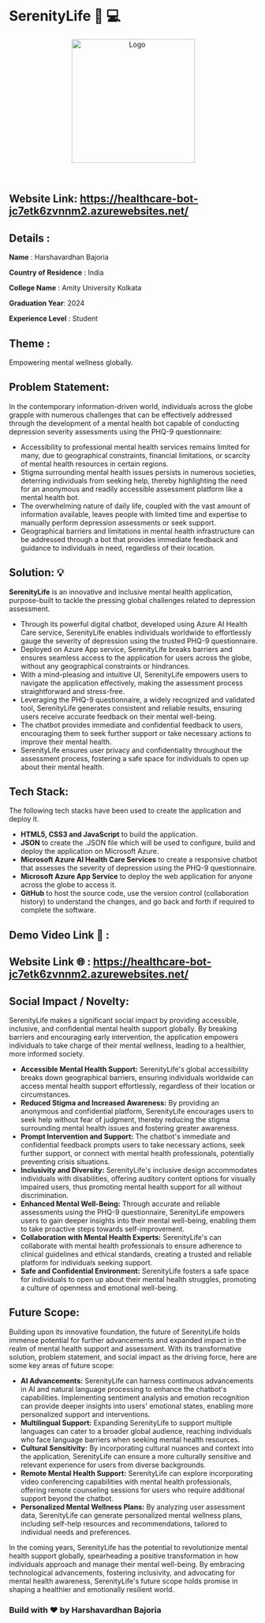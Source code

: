 # SerenityLife :lotus_position: :computer: 
 <p align="center"> 
 <img src="https://ipfs.io/ipfs/bafybeigpapkoufgpimhuor2pbdxfojgraispbpoeywmf26tvemokor4z6i/Logo.png" width="250" alt="Logo" > 
   </p> 
 </br> 
  
 ## Website Link: https://healthcare-bot-jc7etk6zvnnm2.azurewebsites.net/ 
  
 ## Details :  
 **Name** : Harshavardhan Bajoria</br> 
  
 **Country of Residence** : India</br> 
  
 **College Name** : Amity University Kolkata 
  
 **Graduation Year**: 2024 
  
 **Experience Level** : Student</br> 
  
 ## Theme :  
 Empowering mental wellness globally. 
  
 ## Problem Statement: 
In the contemporary information-driven world, individuals across the globe grapple with numerous challenges that can be effectively addressed through the development of a mental health bot capable of conducting depression severity assessments using the PHQ-9 questionnaire:

* Accessibility to professional mental health services remains limited for many, due to geographical constraints, financial limitations, or scarcity of mental health resources in certain regions.
* Stigma surrounding mental health issues persists in numerous societies, deterring individuals from seeking help, thereby highlighting the need for an anonymous and readily accessible assessment platform like a mental health bot.
* The overwhelming nature of daily life, coupled with the vast amount of information available, leaves people with limited time and expertise to manually perform depression assessments or seek support.
* Geographical barriers and limitations in mental health infrastructure can be addressed through a bot that provides immediate feedback and guidance to individuals in need, regardless of their location.

 ## Solution: 💡  
**SerenityLife** is an innovative and inclusive mental health application, purpose-built to tackle the pressing global challenges related to depression assessment. 

* Through its powerful digital chatbot, developed using Azure AI Health Care service, SerenityLife enables individuals worldwide to effortlessly gauge the severity of depression using the trusted PHQ-9 questionnaire.
* Deployed on Azure App service, SerenityLife breaks barriers and ensures seamless access to the application for users across the globe, without any geographical constraints or hindrances.
* With a mind-pleasing and intuitive UI, SerenityLife empowers users to navigate the application effectively, making the assessment process straightforward and stress-free.
* Leveraging the PHQ-9 questionnaire, a widely recognized and validated tool, SerenityLife generates consistent and reliable results, ensuring users receive accurate feedback on their mental well-being.
* The chatbot provides immediate and confidential feedback to users, encouraging them to seek further support or take necessary actions to improve their mental health.
* SerenityLife ensures user privacy and confidentiality throughout the assessment process, fostering a safe space for individuals to open up about their mental health.

 ## Tech Stack: 
 The following tech stacks have been used to create the application and deploy it.   
 * **HTML5, CSS3 and JavaScript** to build the application. 
* **JSON** to create the .JSON file which will be used to configure, build and deploy the application on Microsoft Azure.
 * **Microsoft Azure AI Health Care Services** to create a responsive chatbot that assesses the severity of depression using the PHQ-9 questionnaire.
 * **Microsoft Azure App Service** to deploy the web application for anyone across the globe to access it.  
 * **GitHub** to host the source code, use the version control (collaboration history) to understand the changes, and go back and forth if required to complete the software.  
    
 ## Demo Video Link :movie_camera: : 
 
  
 ## Website Link :globe_with_meridians: : https://healthcare-bot-jc7etk6zvnnm2.azurewebsites.net/ 
  
 ## Social Impact / Novelty: 
 SerenityLife makes a significant social impact by providing accessible, inclusive, and confidential mental health support globally. By breaking barriers and encouraging early intervention, the application empowers individuals to take charge of their mental wellness, leading to a healthier, more informed society.  

* **Accessible Mental Health Support:** SerenityLife's global accessibility breaks down geographical barriers, ensuring individuals worldwide can access mental health support effortlessly, regardless of their location or circumstances.
* **Reduced Stigma and Increased Awareness:** By providing an anonymous and confidential platform, SerenityLife encourages users to seek help without fear of judgment, thereby reducing the stigma surrounding mental health issues and fostering greater awareness.
* **Prompt Intervention and Support:** The chatbot's immediate and confidential feedback prompts users to take necessary actions, seek further support, or connect with mental health professionals, potentially preventing crisis situations.
* **Inclusivity and Diversity:** SerenityLife's inclusive design accommodates individuals with disabilities, offering auditory content options for visually impaired users, thus promoting mental health support for all without discrimination.
* **Enhanced Mental Well-Being:** Through accurate and reliable assessments using the PHQ-9 questionnaire, SerenityLife empowers users to gain deeper insights into their mental well-being, enabling them to take proactive steps towards self-improvement.
* **Collaboration with Mental Health Experts:** SerenityLife's can collaborate with mental health professionals to ensure adherence to clinical guidelines and ethical standards, creating a trusted and reliable platform for individuals seeking support.
* **Safe and Confidential Environment:** SerenityLife fosters a safe space for individuals to open up about their mental health struggles, promoting a culture of openness and emotional well-being.
  
 ## Future Scope: 
Building upon its innovative foundation, the future of SerenityLife holds immense potential for further advancements and expanded impact in the realm of mental health support and assessment. With its transformative solution, problem statement, and social impact as the driving force, here are some key areas of future scope:

* **AI Advancements:** SerenityLife can harness continuous advancements in AI and natural language processing to enhance the chatbot's capabilities. Implementing sentiment analysis and emotion recognition can provide deeper insights into users' emotional states, enabling more personalized support and interventions.
* **Multilingual Support:** Expanding SerenityLife to support multiple languages can cater to a broader global audience, reaching individuals who face language barriers when seeking mental health resources.
* **Cultural Sensitivity:** By incorporating cultural nuances and context into the application, SerenityLife can ensure a more culturally sensitive and relevant experience for users from diverse backgrounds.
* **Remote Mental Health Support:** SerenityLife can explore incorporating video conferencing capabilities with mental health professionals, offering remote counseling sessions for users who require additional support beyond the chatbot.
* **Personalized Mental Wellness Plans:** By analyzing user assessment data, SerenityLife can generate personalized mental wellness plans, including self-help resources and recommendations, tailored to individual needs and preferences.

In the coming years, SerenityLife has the potential to revolutionize mental health support globally, spearheading a positive transformation in how individuals approach and manage their mental well-being. By embracing technological advancements, fostering inclusivity, and advocating for mental health awareness, SerenityLife's future scope holds promise in shaping a healthier and emotionally resilient world.
  
 ### Build with :heart: by Harshavardhan Bajoria 
